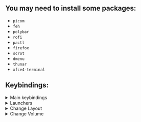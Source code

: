 ## You may need to install some packages:
* `picom`
* `feh`
* `polybar`
* `rofi`
* `pactl`
* `firefox`
* `scrot`
* `dmenu`
* `thunar`
* `xfce4-terminal`

## Keybindings:
<details>
<summary>Main keybindings</summary>

* <kbd>Win</kbd>+<kbd>Shift</kbd>+<kbd>q</kbd> - close the window
* <kbd>Win</kbd>+<kbd>Shift</kbd>+<kbd>e</kbd> - log out
* <kbd>Win</kbd>+<kbd>h</kbd> - split in horizontal orientation
* <kbd>Win</kbd>+<kbd>v</kbd> - split in vertical orientation
* <kbd>Win</kbd>+<kbd>f</kbd> - fullscreen toggle
* <kbd>Win</kbd>+<kbd>Space</kbd> - change the keyboard layout
* <kbd>PrintScreen</kbd> - take a screenshot

</details>

<details>
<summary>Launchers</summary>

* <kbd>Win</kbd>+<kbd>Enter</kbd> - open terminal
* <kbd>Win</kbd>+<kbd>Shift</kbd>+<kbd>f</kbd> - open firefox
* <kbd>Win</kbd>+<kbd>Shift</kbd>+<kbd>t</kbd> - open thunar
* <kbd>Win</kbd>+<kbd>Shift</kbd>+<kbd>d</kbd> - open dmenu
* <kbd>Win</kbd>+<kbd>d</kbd> - open rofi

</details>

<details>
<summary>Change Layout</summary>

* <kbd>Win</kbd>+<kbd>s</kbd> - layout stacking
* <kbd>Win</kbd>+<kbd>w</kbd> - layout tabbed
* <kbd>Win</kbd>+<kbd>e</kbd> - layout toggle split
* <kbd>Win</kbd>+<kbd>Control</kbd>+<kbd>f</kbd> - toggle floating/tiling

</details>

<details>
<summary>Change Volume</summary>

* <kbd>Alt+i</kbd> - increase volume
* <kbd>Alt+d</kbd> - decrease volume
* <kbd>Alt+m</kbd> - unmute/mute volume

</details>
